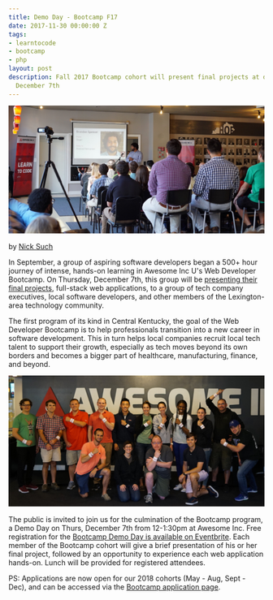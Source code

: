 ```yaml
---
title: Demo Day - Bootcamp F17
date: 2017-11-30 00:00:00 Z
tags:
- learntocode
- bootcamp
- php
layout: post
description: Fall 2017 Bootcamp cohort will present final projects at demo day on
  December 7th
---
```


![Awesome Inc Bootcamp demo day](/img/blog/bootcamp-s17-demo-day.jpg)

by [Nick Such](https://plus.google.com/+NickSuch/)

In September, a group of aspiring software developers began a 500+ hour journey of intense, hands-on learning in Awesome Inc U's Web Developer Bootcamp. On Thursday, December 7th, this group will be [presenting their final projects](https://www.eventbrite.com/e/awesome-inc-demo-day-web-developer-bootcamp-f17-tickets-40105591905), full-stack web applications, to a group of tech company executives, local software developers, and other members of the Lexington-area technology community.

<!--more-->

The first program of its kind in Central Kentucky, the goal of the Web Developer Bootcamp is to help professionals transition into a new career in software development. This in turn helps local companies recruit local tech talent to support their growth, especially as tech moves beyond its own borders and becomes a bigger part of healthcare, manufacturing, finance, and beyond.

![Awesome Inc Bootcamp students](/img/blog/bootcamp-f17-students.jpg)

The public is invited to join us for the culmination of the Bootcamp program, a Demo Day on Thurs, December 7th from 12-1:30pm at Awesome Inc. Free registration for the [Bootcamp Demo Day is available on Eventbrite](https://www.eventbrite.com/e/awesome-inc-demo-day-web-developer-bootcamp-f17-tickets-40105591905). Each member of the Bootcamp cohort will give a brief presentation of his or her final project, followed by an opportunity to experience each web application hands-on. Lunch will be provided for registered attendees. 

PS: Applications are now open for our 2018 cohorts (May - Aug, Sept - Dec), and can be accessed via the [Bootcamp application page](/applications/bootcamp).